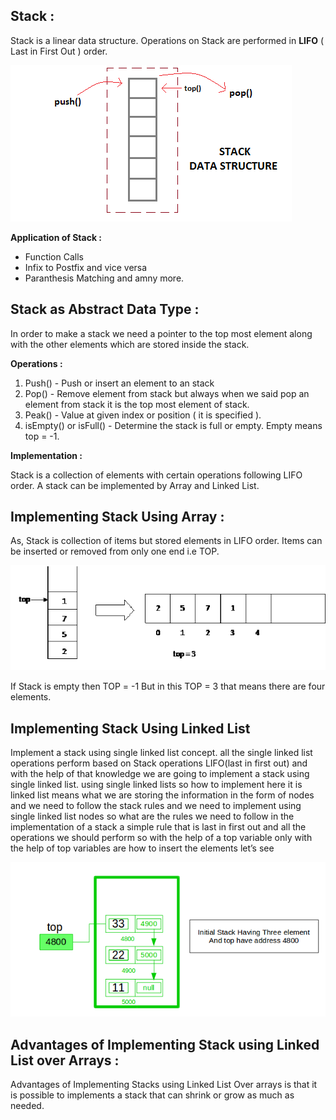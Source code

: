 ## Stack :

Stack is a linear data structure. Operations on Stack are performed in **LIFO** ( Last in First Out ) order.

![](images/stack-data-structure.png)

**Application of Stack :**
* Function Calls
* Infix to Postfix and vice versa
* Paranthesis Matching and amny more.

## Stack as Abstract Data Type :

In order to make a stack we need a pointer to the top most element along with the other elements which are stored inside the stack.

**Operations :**
1. Push() - Push or insert an element to an stack
2. Pop() - Remove element from stack but always when we said pop an element from stack it is the top most element of stack. 
3. Peak() - Value at given index or position ( it is specified ).
4. isEmpty() or isFull() - Determine the stack is full or empty. Empty means top = -1.

**Implementation :**

Stack is a collection of elements with certain operations following LIFO order. A stack can be implemented by Array and Linked List.

## Implementing Stack Using Array :

As, Stack is collection of items but stored elements in LIFO order. Items can be inserted or removed from only one end i.e TOP. 

![](images/Stack-as-array.gif)

If Stack is empty then TOP = -1 But in this TOP = 3 that means there are four elements.

## Implementing Stack Using Linked List

Implement a stack using single linked list concept. all the single linked list operations perform based on Stack operations LIFO(last in first out) and with the help of that knowledge we are going to implement a stack using single linked list. using single linked lists so how to implement here it is linked list means what we are storing the information in the form of nodes and we need to follow the stack rules and we need to implement using single linked list nodes so what are the rules we need to follow in the implementation of a stack a simple rule that is last in first out and all the operations we should perform so with the help of a top variable only with the help of top variables are how to insert the elements let’s see

![](images/stack-LL.png)


## Advantages of Implementing Stack using Linked List over Arrays :

Advantages of Implementing Stacks using Linked List Over arrays is that it is possible to implements a stack that can shrink or grow as much as needed.
